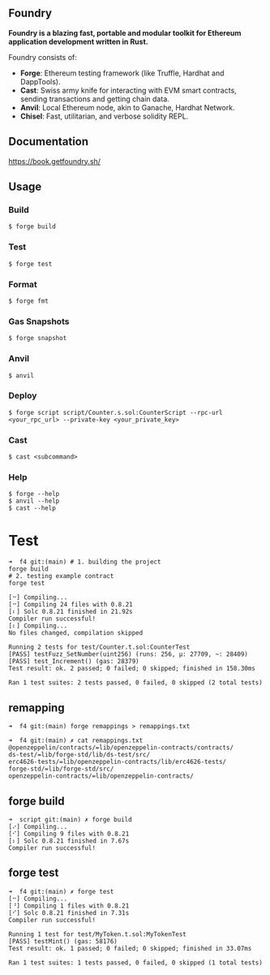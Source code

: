 ## Foundry

**Foundry is a blazing fast, portable and modular toolkit for Ethereum application development written in Rust.**

Foundry consists of:

-   **Forge**: Ethereum testing framework (like Truffle, Hardhat and DappTools).
-   **Cast**: Swiss army knife for interacting with EVM smart contracts, sending transactions and getting chain data.
-   **Anvil**: Local Ethereum node, akin to Ganache, Hardhat Network.
-   **Chisel**: Fast, utilitarian, and verbose solidity REPL.

## Documentation

https://book.getfoundry.sh/

## Usage

### Build

```shell
$ forge build
```

### Test

```shell
$ forge test
```

### Format

```shell
$ forge fmt
```

### Gas Snapshots

```shell
$ forge snapshot
```

### Anvil

```shell
$ anvil
```

### Deploy

```shell
$ forge script script/Counter.s.sol:CounterScript --rpc-url <your_rpc_url> --private-key <your_private_key>
```

### Cast

```shell
$ cast <subcommand>
```

### Help

```shell
$ forge --help
$ anvil --help
$ cast --help
```

# Test

```shell
➜  f4 git:(main) # 1. building the project
forge build
# 2. testing example contract
forge test

[⠒] Compiling...
[⠒] Compiling 24 files with 0.8.21
[⠆] Solc 0.8.21 finished in 21.92s
Compiler run successful!
[⠆] Compiling...
No files changed, compilation skipped

Running 2 tests for test/Counter.t.sol:CounterTest
[PASS] testFuzz_SetNumber(uint256) (runs: 256, μ: 27709, ~: 28409)
[PASS] test_Increment() (gas: 28379)
Test result: ok. 2 passed; 0 failed; 0 skipped; finished in 158.30ms

Ran 1 test suites: 2 tests passed, 0 failed, 0 skipped (2 total tests)
```

## remapping

```shell
➜  f4 git:(main) forge remappings > remappings.txt

➜  f4 git:(main) ✗ cat remappings.txt
@openzeppelin/contracts/=lib/openzeppelin-contracts/contracts/
ds-test/=lib/forge-std/lib/ds-test/src/
erc4626-tests/=lib/openzeppelin-contracts/lib/erc4626-tests/
forge-std/=lib/forge-std/src/
openzeppelin-contracts/=lib/openzeppelin-contracts/
```

## forge build

```shell
➜  script git:(main) ✗ forge build
[⠔] Compiling...
[⠊] Compiling 9 files with 0.8.21
[⠆] Solc 0.8.21 finished in 7.67s
Compiler run successful!
```

## forge test

```shell
➜  f4 git:(main) ✗ forge test
[⠒] Compiling...
[⠘] Compiling 1 files with 0.8.21
[⠊] Solc 0.8.21 finished in 7.31s
Compiler run successful!

Running 1 test for test/MyToken.t.sol:MyTokenTest
[PASS] testMint() (gas: 58176)
Test result: ok. 1 passed; 0 failed; 0 skipped; finished in 33.07ms

Ran 1 test suites: 1 tests passed, 0 failed, 0 skipped (1 total tests)
```
